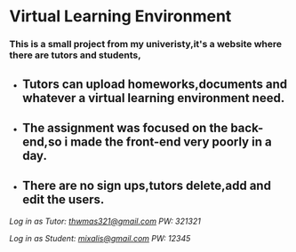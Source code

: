 # Virtual Learning Environment

### This is a small project from my univeristy,it's a website where there are tutors and students,

* ## Tutors can upload homeworks,documents and whatever a virtual learning environment need.

* ## The assignment was focused on the back-end,so i made the front-end very poorly in a day.

* ## There are no sign ups,tutors delete,add and edit the users.

*Log in as Tutor: thwmas321@gmail.com PW: 321321*

*Log in as Student: mixalis@gmail.com PW: 12345*
